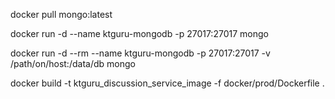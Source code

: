<!-- # Pull latest mongodb image -->

docker pull mongo:latest

<!-- # Run MongoDB image as a container -->

docker run -d --name ktguru-mongodb -p 27017:27017 mongo

docker run -d --rm --name ktguru-mongodb -p 27017:27017 -v /path/on/host:/data/db mongo

<!-- build image -->

docker build -t ktguru_discussion_service_image -f docker/prod/Dockerfile .

